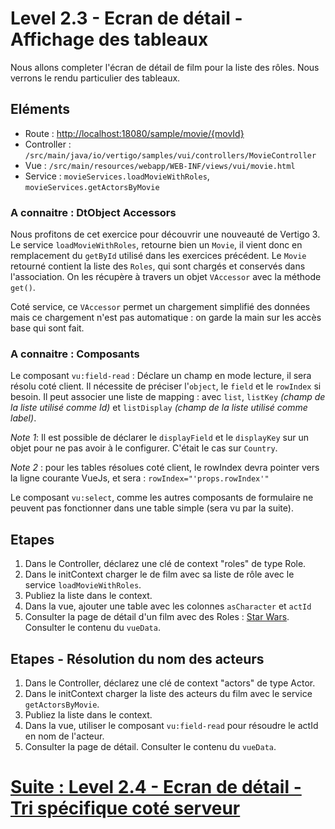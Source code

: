 # Level 2.3 - Ecran de détail - Affichage des tableaux 

Nous allons completer l'écran de détail de film pour la liste des rôles.
Nous verrons le rendu particulier des tableaux.

## Eléments

- Route : [http://localhost:18080/sample/movie/{movId}](http://localhost:18080/sample/movie/3678598)
- Controller : `/src/main/java/io/vertigo/samples/vui/controllers/MovieController`
- Vue : `/src/main/resources/webapp/WEB-INF/views/vui/movie.html`
- Service : `movieServices.loadMovieWithRoles`, `movieServices.getActorsByMovie`


### A connaitre : DtObject Accessors

Nous profitons de cet exercice pour découvrir une nouveauté de Vertigo 3.
Le service `loadMovieWithRoles`, retourne bien un `Movie`, il vient donc en remplacement du `getById` utilisé dans les exercices précédent.
Le `Movie` retourné contient la liste des `Roles`, qui sont chargés et conservés dans l'association.
On les récupère à travers un objet `VAccessor` avec la méthode `get()`.

Coté service, ce `VAccessor` permet un chargement simplifié des données mais ce chargement n'est pas automatique : on garde la main sur les accès base qui sont fait.

### A connaitre : Composants

Le composant `vu:field-read` : Déclare un champ en mode lecture, il sera résolu coté client. 
Il nécessite de préciser l'`object`, le `field` et le `rowIndex` si besoin. Il peut associer une liste de mapping : avec `list`, `listKey` *(champ de la liste utilisé comme Id)* et `listDisplay` *(champ de la liste utilisé comme label)*.

*Note 1*: Il est possible de déclarer le `displayField` et le `displayKey` sur un objet pour ne pas avoir à le configurer. C'était le cas sur `Country`.

*Note 2* : pour les tables résolues coté client, le rowIndex devra pointer vers la ligne courante VueJs, et sera : `rowIndex="'props.rowIndex'"`

Le composant `vu:select`, comme les autres composants de formulaire ne peuvent pas fonctionner dans une table simple (sera vu par la suite).

## Etapes

1. Dans le Controller, déclarez une clé de context "roles" de type Role.
2. Dans le initContext charger le de film avec sa liste de rôle avec le service `loadMovieWithRoles`.
3. Publiez la liste dans le context.
4. Dans la vue, ajouter une table avec les colonnes `asCharacter` et `actId`
5. Consulter la page de détail d'un film avec des Roles : [Star Wars](http://localhost:18080/sample/movie/3678598). Consulter le contenu du `vueData`.

## Etapes - Résolution du nom des acteurs
 
1. Dans le Controller, déclarez une clé de context "actors" de type Actor.
2. Dans le initContext charger la liste des acteurs du film avec le service `getActorsByMovie`.
3. Publiez la liste dans le context.
4. Dans la vue, utiliser le composant `vu:field-read` pour résoudre le actId en nom de l'acteur.
6. Consulter la page de détail. Consulter le contenu du `vueData`.
 
# [Suite : Level 2.4 - Ecran de détail - Tri spécifique coté serveur](./Level2.4.md)
